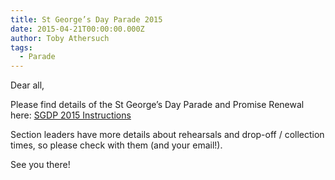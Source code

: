 ```yaml
---
title: St George’s Day Parade 2015
date: 2015-04-21T00:00:00.000Z
author: Toby Athersuch
tags:
  - Parade
---
```


Dear all,

Please find details of the St George’s Day Parade and Promise Renewal here: [SGDP 2015 Instructions](/assets/files/news/2015/04/21/SGDP-2015-Instructions.pdf)

Section leaders have more details about rehearsals and drop-off / collection times, so please check with them (and your email!).

See you there!